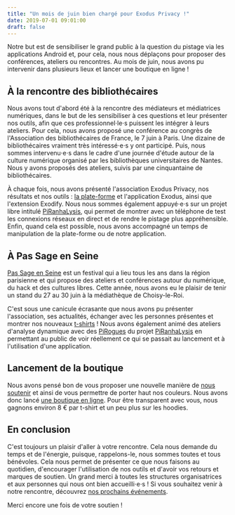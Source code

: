 ```yaml
---
title: "Un mois de juin bien chargé pour Exodus Privacy !"
date: 2019-07-01 09:01:00
draft: false
---
```


Notre but est de sensibiliser le grand public à la question du pistage via les applications Android et, pour cela, nous nous déplaçons pour proposer des conférences, ateliers ou rencontres. Au mois de juin, nous avons pu intervenir dans plusieurs lieux et lancer une boutique en ligne !

## À la rencontre des bibliothécaires

Nous avons tout d'abord été à la rencontre des médiateurs et médiatrices numériques, dans le but de les sensibiliser à ces questions et leur présenter nos outils, afin que ces professionnel⋅le⋅s puissent les intégrer à leurs ateliers. Pour cela, nous avons proposé une conférence au congrès de l'Association des bibliothécaires de France, le 7 juin à Paris. Une dizaine de bibliothécaires vraiment très intéressé⋅e⋅s y ont participé. Puis, nous sommes intervenu⋅e⋅s dans le cadre d'une journée d'étude autour de la culture numérique organisé par les bibliothèques universitaires de Nantes. Nous y avons proposés des ateliers, suivis par une cinquantaine de bibliothécaires.

 À chaque fois, nous avons présenté l'association Exodus Privacy, nos résultats et nos outils : [la plate-forme](https://reports.exodus-privacy.eu.org/fr/) et l'application Exodus, ainsi que l'extension Exodify. Nous nous sommes également appuyé⋅e⋅s sur un projet libre intitulé [PiRanhaLysis](https://github.com/PiRanhaLysis), qui permet de montrer avec un téléphone de test les connexions réseaux en direct et de rendre le pistage plus appréhensible. Enfin, quand cela est possible, nous avons accompagné un temps de manipulation de la plate-forme ou de notre application.

## À Pas Sage en Seine

[Pas Sage en Seine](https://passageenseine.fr/) est un festival qui a lieu tous les ans dans la région parisienne et qui propose des ateliers et conférences autour du numérique, du hack et des cultures libres. Cette année, nous avons eu le plaisir de tenir un stand du 27 au 30 juin à la médiathèque de Choisy-le-Roi.

C'est sous une canicule écrasante que nous avons pu présenter l'association, ses actualités, échanger avec les personnes présentes et montrer nos nouveaux [t-shirts](https://shop.spreadshirt.fr/exodus-privacy) ! Nous avons également animé des ateliers d'analyse dynamique avec des [PiRogues](https://github.com/PiRanhaLysis/PiRogue) du projet [PiRanhaLysis](https://piranhalysis.github.io/) en permettant au public de voir réellement ce qui se passait au lancement et à l'utilisation d'une application.

## Lancement de la boutique

Nous avons pensé bon de vous proposer une nouvelle manière de [nous soutenir](https://exodus-privacy.eu.org/fr/page/contribute/) et ainsi de vous permettre de porter haut nos couleurs. Nous avons donc lancé [une boutique en ligne](https://shop.spreadshirt.fr/exodus-privacy).
Pour être transparent avec vous, nous gagnons environ 8 € par t-shirt et un peu plus sur les hoodies.

## En conclusion

C'est toujours un plaisir d'aller à votre rencontre. Cela nous demande du temps et de l'énergie, puisque, rappelons-le, nous sommes toutes et tous bénévoles. Cela nous permet de présenter ce que nous faisons au quotidien, d'encourager l'utilisation de nos outils et d'avoir vos retours et marques de soutien. Un grand merci à toutes les structures organisatrices et aux personnes qui nous ont bien accueilli⋅e⋅s !
Si vous souhaitez venir à notre rencontre, découvrez [nos prochains événements](https://exodus-privacy.eu.org/fr/page/events).

Merci encore une fois de votre soutien !
